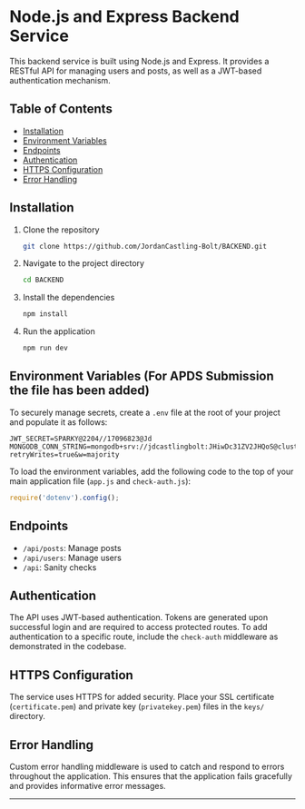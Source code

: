 # Node.js and Express Backend Service

This backend service is built using Node.js and Express. It provides a RESTful API for managing users and posts, as well as a JWT-based authentication mechanism.

## Table of Contents
- [Installation](#installation)
- [Environment Variables](#environment-variables)
- [Endpoints](#endpoints)
- [Authentication](#authentication)
- [HTTPS Configuration](#https-configuration)
- [Error Handling](#error-handling)

## Installation

1. Clone the repository
    ```bash
    git clone https://github.com/JordanCastling-Bolt/BACKEND.git
    ```

2. Navigate to the project directory
    ```bash
    cd BACKEND
    ```

3. Install the dependencies
    ```bash
    npm install
    ```

4. Run the application
    ```bash
    npm run dev
    ```

## Environment Variables (For APDS Submission the file has been added)

To securely manage secrets, create a `.env` file at the root of your project and populate it as follows:

```dotenv
JWT_SECRET=SPARKY@2204//17096823@Jd
MONGODB_CONN_STRING=mongodb+srv://jdcastlingbolt:JHiwDc31ZV2JHQoS@cluster0.aavwrft.mongodb.net/?retryWrites=true&w=majority
```

To load the environment variables, add the following code to the top of your main application file (`app.js` and `check-auth.js`):

```javascript
require('dotenv').config();
```

## Endpoints

- `/api/posts`: Manage posts
- `/api/users`: Manage users
- `/api`: Sanity checks

## Authentication

The API uses JWT-based authentication. Tokens are generated upon successful login and are required to access protected routes. To add authentication to a specific route, include the `check-auth` middleware as demonstrated in the codebase.

## HTTPS Configuration

The service uses HTTPS for added security. Place your SSL certificate (`certificate.pem`) and private key (`privatekey.pem`) files in the `keys/` directory.

## Error Handling

Custom error handling middleware is used to catch and respond to errors throughout the application. This ensures that the application fails gracefully and provides informative error messages.

---
